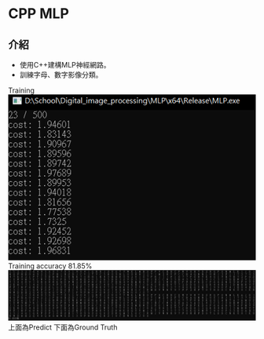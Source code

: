 # CPP MLP

## 介紹
- 使用C++建構MLP神經網路。
- 訓練字母、數字影像分類。

Training 
<img src="https://github.com/SungWeiTseng/CPP-MLP/blob/main/images/training.png"><br/>
Training accuracy 81.85%
<img src="https://github.com/SungWeiTseng/CPP-MLP/blob/main/images/training_acc.png"><br/>
上面為Predict
下面為Ground Truth